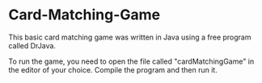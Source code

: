 # Card-Matching-Game

This basic card matching game was written in Java using a free program called DrJava.

To run the game, you need to open the file called "cardMatchingGame" in the editor of your choice.
Compile the program and then run it. 

